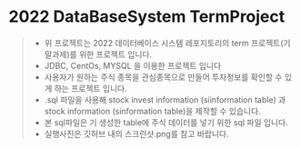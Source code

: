 # 2022 DataBaseSystem TermProject
> - 위 프로젝트는 2022 데이터베이스 시스템 레포지토리의 term 프로젝트(기말과제)를 위한 프로젝트 입니다.
> - JDBC, CentOs, MYSQL 을 이용한 프로젝트 입니다
> - 사용자가 원하는 주식 종목을 관심종목으로 만들어 투자정보를 확인할 수 있게 하는 프로젝트 입니다.
> - .sql 파일을 사용해 stock invest information (siinformation table) 과 stock information (sinformation table)을 제작할 수 있습니다.
> - 본 sql파일은 기 생성한 table에 주식 데이터를 넣기 위한 sql 파일 입니다.
> - 실행사진은 깃허브 내의 스크린샷.png를 참고 바랍니다.
